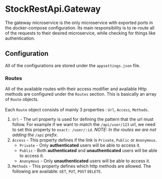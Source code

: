 # StockRestApi.Gateway

The gateway microservice is the only microservice with exported ports in the docker-compose configuration. Its main responsibility is to re-route all of the requests to their desired microservice, while checking for things like authentication.

## Configuration
All of the configurations are stored under the `appsettings.json` file.
### Routes
All of the available routes with their access modifier and available Http methods are configured under the `Routes` section. This is basically an array of `Route` objects. \
\
Each `Route` object consists of mainly 3 properties : `Url`, `Access`, `Methods`.
1. `Url` - The url property is used for defining the pattern that the url must follow. For example if we want to match the `/api/user/123` url, we need to set this property to `exact: /user/:id`. *NOTE: In the routes we are not adding the `/api` prefix.*
2. `Access` - This property defines if the link is `Private`, `Public` or `Anonymous`.
   - `Private` - Only **authenticated** users will be able to access it.
   - `Public` - Both **authenticated** and **unauthenticated** users will be able to access it.
   - `Anonymous` - Only **unauthenticated** users will be able to access it.
3. `Methods` - This property defines which http methods are allowed. The following are available: `GET`, `PUT`, `POST` `DELETE`.
